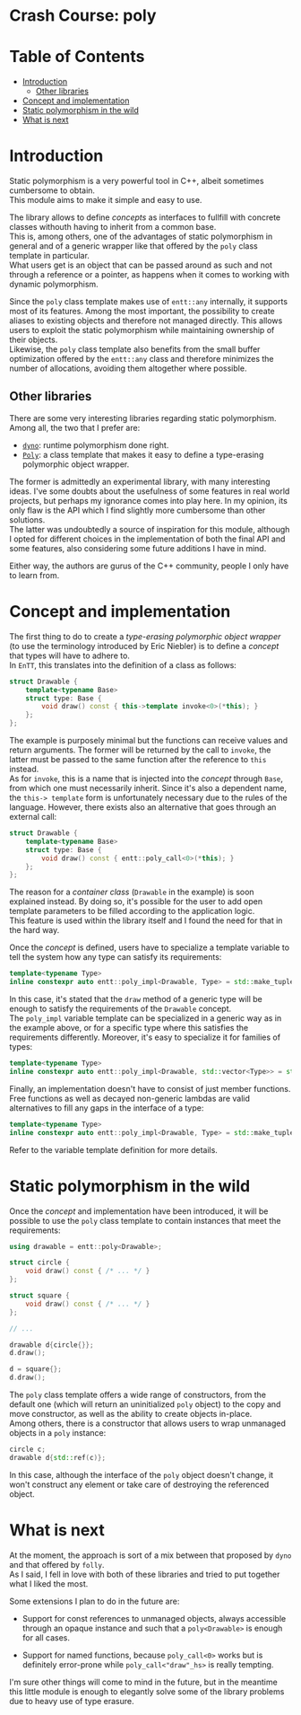 # Crash Course: poly

<!--
@cond TURN_OFF_DOXYGEN
-->
# Table of Contents

* [Introduction](#introduction)
  * [Other libraries](#other-libraries)
* [Concept and implementation](#concept-and-implementation)
* [Static polymorphism in the wild](#static-polymorphism-in-the-wild)
* [What is next](#what-is-next)
<!--
@endcond TURN_OFF_DOXYGEN
-->

# Introduction

Static polymorphism is a very powerful tool in C++, albeit sometimes cumbersome
to obtain.<br/>
This module aims to make it simple and easy to use.

The library allows to define _concepts_ as interfaces to fullfill with concrete
classes withouth having to inherit from a common base.<br/>
This is, among others, one of the advantages of static polymorphism in general
and of a generic wrapper like that offered by the `poly` class template in
particular.<br/>
What users get is an object that can be passed around as such and not through a
reference or a pointer, as happens when it comes to working with dynamic
polymorphism.

Since the `poly` class template makes use of `entt::any` internally, it supports
most of its features. Among the most important, the possibility to create
aliases to existing objects and therefore not managed directly. This allows
users to exploit the static polymorphism while maintaining ownership of their
objects.<br/>
Likewise, the `poly` class template also benefits from the small buffer
optimization offered by the `entt::any` class and therefore minimizes the number
of allocations, avoiding them altogether where possible.

## Other libraries

There are some very interesting libraries regarding static polymorphism.<br/>
Among all, the two that I prefer are:

* [`dyno`](https://github.com/ldionne/dyno): runtime polymorphism done right.
* [`Poly`](https://github.com/facebook/folly/blob/master/folly/docs/Poly.md):
  a class template that makes it easy to define a type-erasing polymorphic
  object wrapper.

The former is admittedly an experimental library, with many interesting ideas.
I've some doubts about the usefulness of some features in real world projects,
but perhaps my ignorance comes into play here. In my opinion, its only flaw is
the API which I find slightly more cumbersome than other solutions.<br/>
The latter was undoubtedly a source of inspiration for this module, although I
opted for different choices in the implementation of both the final API and some
features, also considering some future additions I have in mind.

Either way, the authors are gurus of the C++ community, people I only have to
learn from.

# Concept and implementation

The first thing to do to create a _type-erasing polymorphic object wrapper_ (to
use the terminology introduced by Eric Niebler) is to define a _concept_ that
types will have to adhere to.<br/>
In `EnTT`, this translates into the definition of a class as follows:

```cpp
struct Drawable {
    template<typename Base>
    struct type: Base {
        void draw() const { this->template invoke<0>(*this); }
    };
};
```

The example is purposely minimal but the functions can receive values and return
arguments. The former will be returned by the call to `invoke`, the latter must
be passed to the same function after the reference to `this` instead.<br/>
As for `invoke`, this is a name that is injected into the _concept_ through
`Base`, from which one must necessarily inherit. Since it's also a dependent
name, the `this-> template` form is unfortunately necessary due to the rules of
the language. However, there exists also an alternative that goes through an
external call:

```cpp
struct Drawable {
    template<typename Base>
    struct type: Base {
        void draw() const { entt::poly_call<0>(*this); }
    };
};
```

The reason for a _container class_ (`Drawable` in the example) is soon explained
instead. By doing so, it's possible for the user to add open template parameters
to be filled according to the application logic.<br/>
This feature is used within the library itself and I found the need for that in
the hard way.

Once the _concept_ is defined, users have to specialize a template variable to
tell the system how any type can satisfy its requirements:

```cpp
template<typename Type>
inline constexpr auto entt::poly_impl<Drawable, Type> = std::make_tuple(&Type::draw);
```

In this case, it's stated that the `draw` method of a generic type will be
enough to satisfy the requirements of the `Drawable` concept.<br/>
The `poly_impl` variable template can be specialized in a generic way as in the
example above, or for a specific type where this satisfies the requirements
differently. Moreover, it's easy to specialize it for families of types:

```cpp
template<typename Type>
inline constexpr auto entt::poly_impl<Drawable, std::vector<Type>> = std::make_tuple(&std::vector<Type>::size);
```

Finally, an implementation doesn't have to consist of just member functions.
Free functions as well as decayed non-generic lambdas are valid alternatives to
fill any gaps in the interface of a type:

```cpp
template<typename Type>
inline constexpr auto entt::poly_impl<Drawable, Type> = std::make_tuple(+[](const Type &self) { self.print(); });
```

Refer to the variable template definition for more details.

# Static polymorphism in the wild

Once the _concept_ and implementation have been introduced, it will be possible
to use the `poly` class template to contain instances that meet the
requirements:

```cpp
using drawable = entt::poly<Drawable>;

struct circle {
    void draw() const { /* ... */ }
};

struct square {
    void draw() const { /* ... */ }
};

// ...

drawable d{circle{}};
d.draw();

d = square{};
d.draw();
```

The `poly` class template offers a wide range of constructors, from the default
one (which will return an uninitialized `poly` object) to the copy and move
constructor, as well as the ability to create objects in-place.<br/>
Among others, there is a constructor that allows users to wrap unmanaged objects
in a `poly` instance:

```cpp
circle c;
drawable d{std::ref(c)};
```

In this case, although the interface of the `poly` object doesn't change, it
won't construct any element or take care of destroying the referenced object.

# What is next

At the moment, the approach is sort of a mix between that proposed by `dyno` and
that offered by `folly`.<br/>
As I said, I fell in love with both of these libraries and tried to put together
what I liked the most.

Some extensions I plan to do in the future are:

* Support for const references to unmanaged objects, always accessible through
  an opaque instance and such that a `poly<Drawable>` is enough for all cases.

* Support for named functions, because `poly_call<0>` works but is definitely
  error-prone while `poly_call<"draw"_hs>` is really tempting.

I'm sure other things will come to mind in the future, but in the meantime this
little module is enough to elegantly solve some of the library problems due to
heavy use of type erasure.
